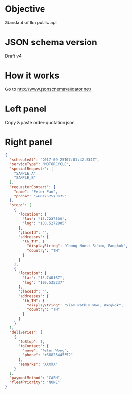 # Objective
Standard of llm public api

# JSON schema version
Draft v4

# How it works
Go to http://www.jsonschemavalidator.net/

# Left panel
Copy & paste order-quotation.json

# Right panel
```json
{
  "scheduleAt": "2017-09-25T07:01:42.534Z",
  "serviceType": "MOTORCYCLE",
  "specialRequests": [
    "SAMPLE_A",
    "SAMPLE_B"
  ],
  "requesterContact": {
    "name": "Peter Pan",
    "phone": "+661252523435"
  },
  "stops": [
    {
      "location": {
        "lat": "13.7237389",
        "lng": "100.5272805"
      },
      "placeId": "",
      "addresses": {
        "th_TH": {
          "displayString": "Chong Nonsi Silom, Bangkok",
          "country": "TH"
        }
      }
    },
    {
      "location": {
        "lat": "13.740167",
        "lng": "100.535237"
      },
      "placeId": "",
      "addresses": {
        "th_TH": {
          "displayString": "Siam Pathum Wan, Bangkok",
          "country": "TH"
        }
      }
    }
  ],
  "deliveries": [
    {
      "toStop": 1,
      "toContact": {
        "name": "Peter Wong",
        "phone": "+66823445552"
      },
      "remarks": "XXXXX"
    }
  ],
  "paymentMethod": "CASH",
  "fleetPriority": "NONE"
}
```
